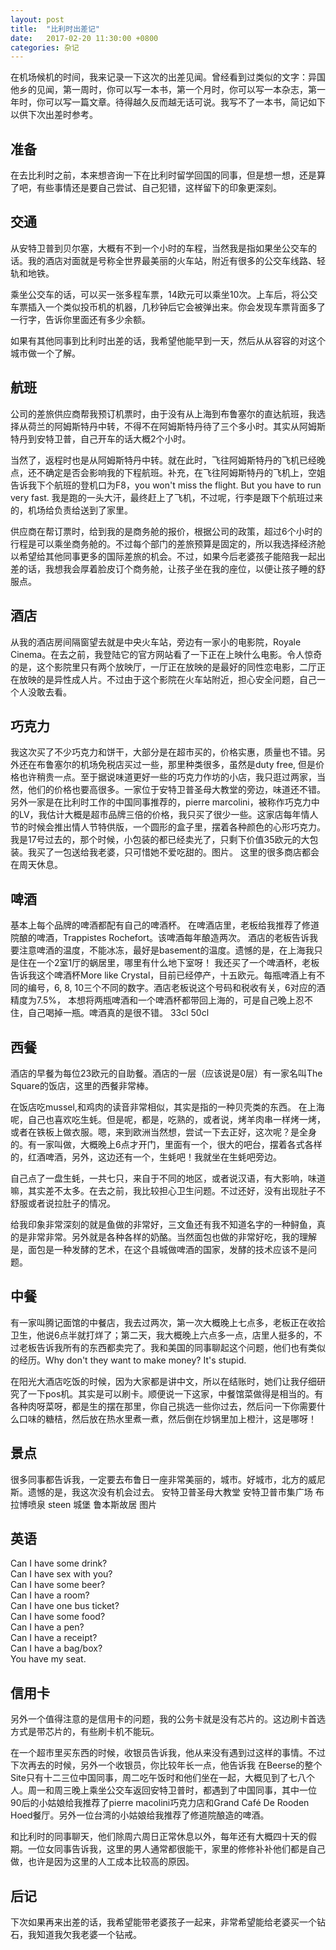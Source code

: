 ```yaml
---
layout: post
title:  "比利时出差记"
date:   2017-02-20 11:30:00 +0800
categories: 杂记
---
```

在机场候机的时间，我来记录一下这次的出差见闻。曾经看到过类似的文字：异国他乡的见闻，第一周时，你可以写一本书，第一个月时，你可以写一本杂志，第一年时，你可以写一篇文章。待得越久反而越无话可说。我写不了一本书，简记如下以供下次出差时参考。

## 准备
在去比利时之前，本来想咨询一下在比利时留学回国的同事，但是想一想，还是算了吧，有些事情还是要自己尝试、自己犯错，这样留下的印象更深刻。

## 交通
从安特卫普到贝尔塞，大概有不到一个小时的车程，当然我是指如果坐公交车的话。我的酒店对面就是号称全世界最美丽的火车站，附近有很多的公交车线路、轻轨和地铁。 

乘坐公交车的话，可以买一张多程车票，14欧元可以乘坐10次。上车后，将公交车票插入一个类似投币机的机器，几秒钟后它会被弹出来。你会发现车票背面多了一行字，告诉你里面还有多少余额。 

如果有其他同事到比利时出差的话，我希望他能早到一天，然后从从容容的对这个城市做一个了解。 

## 航班
公司的差旅供应商帮我预订机票时，由于没有从上海到布鲁塞尔的直达航班，我选择从荷兰的阿姆斯特丹中转，不得不在阿姆斯特丹待了三个多小时。其实从阿姆斯特丹到安特卫普，自己开车的话大概2个小时。

当然了，返程时也是从阿姆斯特丹中转。就在此时，飞往阿姆斯特丹的飞机已经晚点，还不确定是否会影响我的下程航班。补充，在飞往阿姆斯特丹的飞机上，空姐告诉我下个航班的登机口为F8，you won't miss the flight. But you have to run very fast. 我是跑的一头大汗，最终赶上了飞机，不过呢，行李是跟下个航班过来的，机场给负责给送到了家里。

供应商在帮订票时，给到我的是商务舱的报价，根据公司的政策，超过6个小时的行程是可以乘坐商务舱的。不过每个部门的差旅预算是固定的，所以我选择经济舱以希望给其他同事更多的国际差旅的机会。不过，如果今后老婆孩子能陪我一起出差的话，我想我会厚着脸皮订个商务舱，让孩子坐在我的座位，以便让孩子睡的舒服点。

## 酒店
从我的酒店房间隔窗望去就是中央火车站，旁边有一家小的电影院，Royale Cinema。在去之前，我登陆它的官方网站看了一下正在上映什么电影。令人惊奇的是，这个影院里只有两个放映厅，一厅正在放映的是最好的同性恋电影，二厅正在放映的是异性成人片。不过由于这个影院在火车站附近，担心安全问题，自己一个人没敢去看。

## 巧克力
我这次买了不少巧克力和饼干，大部分是在超市买的，价格实惠，质量也不错。另外还在布鲁塞尔的机场免税店买过一些，那里种类很多，虽然是duty free, 但是价格也许稍贵一点。至于据说味道更好一些的巧克力作坊的小店，我只逛过两家，当然，他们的价格也要高很多。一家位于安特卫普圣母大教堂的旁边，味道还不错。另外一家是在比利时工作的中国同事推荐的，pierre marcolini，被称作巧克力中的LV，我估计大概是超市品牌三倍的价格，我只买了很少一些。这家店每年情人节的时候会推出情人节特供版，一个圆形的盒子里，摆着各种颜色的心形巧克力。我是17号过去的，那个时候，小包装的都已经卖光了，只剩下价值35欧元的大包装。我买了一包送给我老婆，只可惜她不爱吃甜的。图片。
这里的很多商店都会在周天休息。
## 啤酒
基本上每个品牌的啤酒都配有自己的啤酒杯。
在啤酒店里，老板给我推荐了修道院酿的啤酒，Trappistes Rochefort。该啤酒每年酿造两次。
酒店的老板告诉我要注意啤酒的温度，不能冰冻，最好是basement的温度。遗憾的是，在上海我只是住在一个2室1厅的蜗居里，哪里有什么地下室呀！
我还买了一个啤酒杯，老板告诉我这个啤酒杯More like  Crystal，目前已经停产，十五欧元。每瓶啤酒上有不同的编号，6, 8, 10三个不同的数字。酒店老板说这个号码和税收有关，6对应的酒精度为7.5%， 
本想将两瓶啤酒和一个啤酒杯都带回上海的，可是自己晚上忍不住，自己喝掉一瓶。啤酒真的是很不错。
33cl 50cl
## 西餐
酒店的早餐为每位23欧元的自助餐。酒店的一层（应该说是0层）有一家名叫The Square的饭店，这里的西餐非常棒。

在饭店吃mussel,和鸡肉的读音非常相似，其实是指的一种贝壳类的东西。
在上海呢，自己也喜欢吃生蚝。但是呢，都是，吃熟的，或者说，烤羊肉串一样烤一烤，或者在铁板上做衣服。嗯，来到欧洲当然想，尝试一下去正好，这次呢？是全身的。有一家叫做，大概晚上6点才开门，里面有一个，很大的吧台，摆着各式各样的，红酒啤酒，另外，这边还有一个，生蚝吧！我就坐在生蚝吧旁边。

自己点了一盘生蚝，一共七只，来自于不同的地区，或者说汉语，有大影响，味道嘛，其实差不太多。在去之前，我比较担心卫生问题。不过还好，没有出现肚子不舒服或者说拉肚子的情况。

给我印象非常深刻的就是鱼做的非常好，三文鱼还有我不知道名字的一种鲟鱼，真的是非常非常。另外就是各种各样的奶酪。当然面包也做的非常好吃，我的理解是，面包是一种发酵的艺术，在这个县城做啤酒的国家，发酵的技术应该不是问题。

## 中餐
有一家叫腾记面馆的中餐店，我去过两次，第一次大概晚上七点多，老板正在收拾卫生，他说6点半就打烊了；第二天，我大概晚上六点多一点，店里人挺多的，不过老板告诉我所有的东西都卖完了。我和美国的同事聊起这个问题，他们也有类似的经历。Why don't they want to make money? It's stupid.

在阳光大酒店吃饭的时候，因为大家都是讲中文，所以在结账时，她们让我仔细研究了一下pos机。其实是可以刷卡。顺便说一下这家，中餐馆菜做得是相当的。有各种肉呀菜呀，都是生的摆在那里，你自己挑选一些你过去，然后问一下你需要什么口味的糖桔，然后放在热水里煮一煮，然后倒在炒锅里加上橙汁，这是哪呀！
## 景点
很多同事都告诉我，一定要去布鲁日一座非常美丽的，城市。好城市，北方的威尼斯。遗憾的是，我这次没有机会过去。
安特卫普圣母大教堂
安特卫普市集广场
布拉博喷泉
steen 城堡
鲁本斯故居
图片
## 英语
Can I have some drink?  
Can I have sex with you?  
Can I have some beer?  
Can I have a room?  
Can I have one bus ticket?  
Can I have some food?  
Can I have a pen?  
Can I have a receipt?  
Can I have a bag/box?  
You have my seat.

## 信用卡
另外一个值得注意的是信用卡的问题，我的公务卡就是没有芯片的。这边刷卡首选方式是带芯片的，有些刷卡机不能玩。

在一个超市里买东西的时候，收银员告诉我，他从来没有遇到过这样的事情。不过下次再去的时候，另外一个收银员，你比较年长一点，他告诉我
在Beerse的整个Site只有十二三位中国同事，周二吃午饭时和他们坐在一起，大概见到了七八个人。周一和周三晚上乘坐公交车返回安特卫普时，都遇到了中国同事，其中一位90后的小姑娘给我推荐了pierre macolini巧克力店和Grand Café De Rooden Hoed餐厅。另外一位台湾的小姑娘给我推荐了修道院酿造的啤酒。

和比利时的同事聊天，他们除周六周日正常休息以外，每年还有大概四十天的假期。一位女同事告诉我，这里的男人通常都很能干，家里的修修补补他们都是自己做，也许是因为这里的人工成本比较高的原因。

## 后记
下次如果再来出差的话，我希望能带老婆孩子一起来，非常希望能给老婆买一个钻石，我知道我欠我老婆一个钻戒。